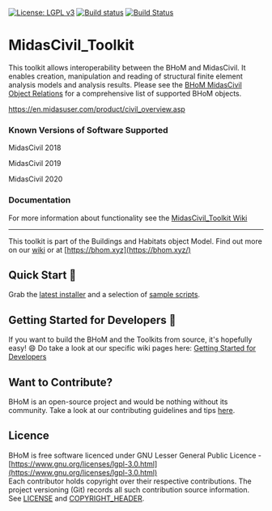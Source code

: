 [![License: LGPL v3](https://img.shields.io/badge/License-LGPL%20v3-blue.svg)](https://www.gnu.org/licenses/lgpl-3.0) [![Build status](https://ci.appveyor.com/api/projects/status/y8lrwiyrot3xb6fg/branch/master?svg=true)](https://ci.appveyor.com/api/projects/status/y8lrwiyrot3xb6fg/branch/master?svg=true) [![Build Status](https://dev.azure.com/BHoMBot/BHoM/_apis/build/status/MidasCivil_Toolkit/MidasCivil_Toolkit.CheckCore?branchName=master)](https://dev.azure.com/BHoMBot/BHoM/_build/latest?definitionId=93&branchName=master)

# MidasCivil_Toolkit

This toolkit allows interoperability between the BHoM and MidasCivil. It enables creation, manipulation and reading of structural finite element analysis models and analysis results. Please see the [BHoM MidasCivil Object Relations](https://github.com/BHoM/MidasCivil_Toolkit/wiki/BHoM-MidasCivil-Object-Relations) for a comprehensive list of supported BHoM objects.

https://en.midasuser.com/product/civil_overview.asp

### Known Versions of Software Supported
MidasCivil 2018

MidasCivil 2019

MidasCivil 2020 


### Documentation
For more information about functionality see the [MidasCivil_Toolkit Wiki](https://github.com/BHoM/MidasCivil_Toolkit/wiki)

---
This toolkit is part of the Buildings and Habitats object Model. Find out more on our [wiki](https://github.com/BHoM/documentation/wiki) or at [https://bhom.xyz](https://bhom.xyz/)

## Quick Start 🚀 

Grab the [latest installer](https://bhom.xyz/) and a selection of [sample scripts](https://github.com/BHoM/samples).


## Getting Started for Developers 🤖 

If you want to build the BHoM and the Toolkits from source, it's hopefully easy! 😄 
Do take a look at our specific wiki pages here: [Getting Started for Developers](https://github.com/BHoM/documentation/wiki/Getting-started-for-developers)


## Want to Contribute? ##

BHoM is an open-source project and would be nothing without its community. Take a look at our contributing guidelines and tips [here](https://github.com/BHoM/BHoM/blob/master/CONTRIBUTING.md).


## Licence ##

BHoM is free software licenced under GNU Lesser General Public Licence - [https://www.gnu.org/licenses/lgpl-3.0.html](https://www.gnu.org/licenses/lgpl-3.0.html)  
Each contributor holds copyright over their respective contributions.
The project versioning (Git) records all such contribution source information.
See [LICENSE](https://github.com/BHoM/BHoM/blob/master/LICENSE) and [COPYRIGHT_HEADER](https://github.com/BHoM/BHoM/blob/master/COPYRIGHT_HEADER.txt).